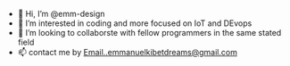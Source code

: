 - 👋 Hi, I’m @emm-design
- 👀 I’m interested in coding and more focused on IoT and DEvops
- 💞️ I’m looking to collaborste with fellow programmers in the same stated field
- 📫 contact me by Email..emmanuelkibetdreams@gmail.com

<!---
emm-design/emm-design is a ✨ special ✨ repository because its `README.md` (this file) appears on your GitHub profile.
You can click the Preview link to take a look at your changes.
--->
